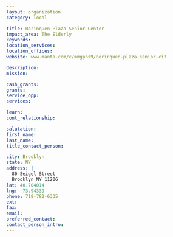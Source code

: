 ```yaml
---
layout: organization
category: local

title: Borinquen Plaza Senior Center
impact_area: The Elderly
keywords: 
location_services: 
location_offices: 
website: www.manta.com/c/mmgpbs9/borinquen-plaza-senior-cit

description: 
mission: 

cash_grants: 
grants: 
service_opp: 
services: 

learn: 
cont_relationship: 

salutation: 
first_name: 
last_name: 
title_contact_person: 

city: Brooklyn
state: NY
address: |
  80 Seigel Street    
  Brooklyn NY 11206
lat: 40.704014
lng: -73.94339
phone: 718-782-6335
ext: 
fax: 
email: 
preferred_contact: 
contact_person_intro: 
---
```

